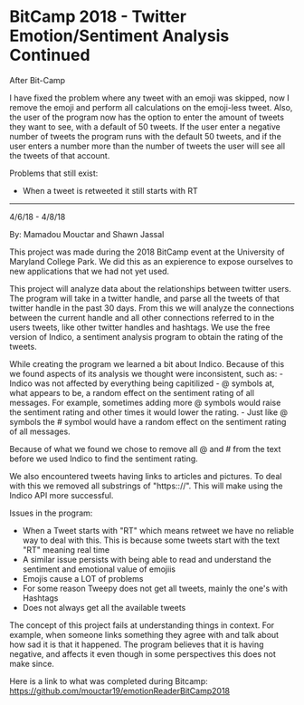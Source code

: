 # BitCamp 2018 - Twitter Emotion/Sentiment Analysis Continued

After Bit-Camp

I have fixed the problem where any tweet with an emoji was skipped, now I remove the emoji and perform all calculations on the emoji-less tweet. Also, the user of the program now has the option to enter the amount of tweets they want to see, with a default of 50 tweets. If the user enter a negative number of tweets the program runs with the default 50 tweets, and if the user enters a number more than the number of tweets the user will see all the tweets of that account.

Problems that still exist:
- When a tweet is retweeted it still starts with RT

------------------------------------------------------------------------------------

4/6/18 - 4/8/18

By: Mamadou Mouctar and Shawn Jassal

This project was made during the 2018 BitCamp event at the University of Maryland College Park. We did this as an expierence to expose ourselves to new applications that we had not yet used.

This project will analyze data about the relationships between twitter users. The program will take in a twitter handle, and parse all the tweets of that twitter handle in the past 30 days. From this we will analyze the connections between the current handle and all other connections referred to in the users tweets, like other twitter handles and hashtags. We use the free version of Indico, a sentiment analysis program to obtain the rating of the tweets.

While creating the program we learned a bit about Indico. Because of this we found aspects of its analysis we thought were inconsistent, such as:
	- Indico was not affected by everything being capitilized
	- @ symbols at, what appears to be, a random effect on the sentiment rating of all messages. For example, sometimes adding more @ symbols would raise the sentiment rating and other times it would lower the rating.
	- Just like @ symbols the # symbol would have a random effect on the sentiment rating of all messages.

Because of what we found we chose to remove all @ and # from the text before we used Indico to find the sentiment rating.

We also encountered tweets having links to articles and pictures. To deal with this we removed all substrings of "https:://". This will make using the Indico API more successful.

Issues in the program:
- When a Tweet starts with "RT" which means retweet we have no reliable way to deal with this. This is because some tweets start with the text "RT" meaning real time
- A similar issue persists with being able to read and understand the sentiment and emotional value of emojiis
- Emojis cause a LOT of problems
- For some reason Tweepy does not get all tweets, mainly the one's with Hashtags
- Does not always get all the available tweets

The concept of this project fails at understanding things in context. For example, when someone links something they agree with and talk about how sad it is that it happened. The program believes that it is having negative, and affects it even though in some perspectives this does not make since.

Here is a link to what was completed during Bitcamp: https://github.com/mouctar19/emotionReaderBitCamp2018



